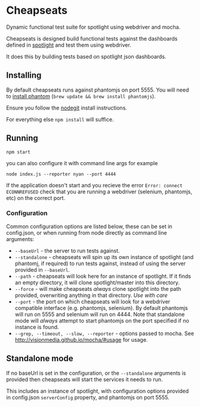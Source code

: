# Cheapseats #

Dynamic functional test suite for spotlight using webdriver and mocha.

Cheapseats is designed build functional tests against the dashboards defined in [spotlight](https://github.com/alphagov/spotlight) and test them using webdriver.

It does this by building tests based on spotlight json dashboards.


## Installing ##

By default cheapseats runs against phantomjs on port 5555. You will need to [install phantom](http://phantomjs.org/download.html) (`brew update && brew install phantomjs`).

Ensure you follow the [nodegit](https://github.com/nodegit/nodegit) install instructions.

For everything else ```npm install``` will suffice.

## Running ##

```npm start```

you can also configure it with command line args for example

```node index.js --reporter nyan --port 4444```

If the application doesn't start and you recieve the error ```Error: connect ECONNREFUSED``` check that you are running a webdriver (selenium, phantomjs, etc) on the correct port.

### Configuration ###

Common configuration options are listed below, these can be set in config.json, or when running from node directly as command line arguments:

* `--baseUrl` - the server to run tests against.
* `--standalone` - cheapseats will spin up its own instance of spotlight (and phantomj, if required) to run tests against, instead of using the server provided in `--baseUrl`.
* `--path` - cheapseats will look here for an instance of spotlight. If it finds an empty directory, it will clone spotlight/master into this directory.
* `--force` - will make cheapseats *always* clone spotlight into the path provided, overwriting anything in that directory. *Use with care*
* `--port` - the port on which cheapseats will look for a webdriver compatible interface (e.g. phantomjs, selenium). By default phantomjs will run on 5555 and selenium will run on 4444. Note that standalone mode will *always* attempt to start phantomjs on the port specified if no instance is found.
* `--grep, --timeout, --slow, --reporter` - options passed to mocha. See http://visionmedia.github.io/mocha/#usage for usage.

## Standalone mode ##

If no baseUrl is set in the configuration, or the `--standalone` arguments is provided then cheapseats will start the services it needs to run.

This includes an instance of spotlight, with configuration options provided in config.json `serverConfig` property, and phantomjs on port 5555.

